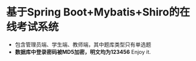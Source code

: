 # 基于Spring Boot+Mybatis+Shiro的在线考试系统
- 包含管理员端、学生端、教师端，其中题库类型只有单选题
- **数据库中登录密码被MD5加密，明文均为123456**
Enjoy it.
